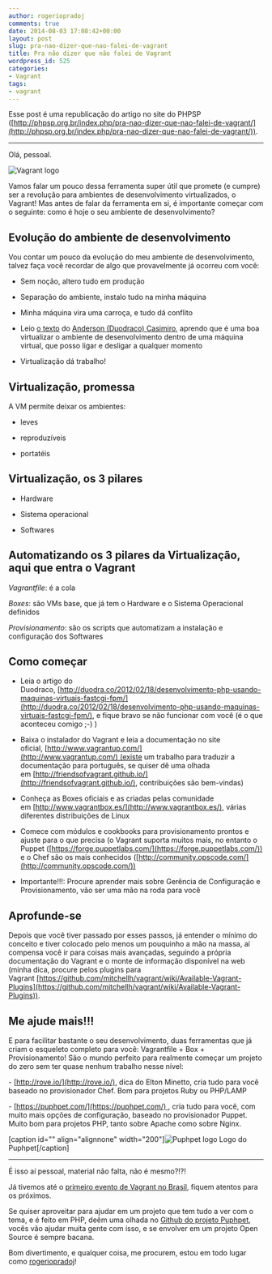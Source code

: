 ```yaml
---
author: rogeriopradoj
comments: true
date: 2014-08-03 17:08:42+00:00
layout: post
slug: pra-nao-dizer-que-nao-falei-de-vagrant
title: Pra não dizer que não falei de Vagrant
wordpress_id: 525
categories:
- Vagrant
tags:
- vagrant
---
```


Esse post é uma republicação do artigo no site do PHPSP ([http://phpsp.org.br/index.php/pra-nao-dizer-que-nao-falei-de-vagrant/](http://phpsp.org.br/index.php/pra-nao-dizer-que-nao-falei-de-vagrant/)).





---





Olá, pessoal.





![Vagrant logo](http://www.vagrantup.com/images/logo_vagrant-81478652.png)





Vamos falar um pouco dessa ferramenta super útil que promete (e cumpre) ser a revolução para ambientes de desenvolvimento virtualizados, o Vagrant! Mas antes de falar da ferramenta em si, é importante começar com o seguinte: como é hoje o seu ambiente de desenvolvimento?





## Evolução do ambiente de desenvolvimento





Vou contar um pouco da evolução do meu ambiente de desenvolvimento, talvez faça você recordar de algo que provavelmente já ocorreu com você:





- Sem noção, altero tudo em produção





- Separação do ambiente, instalo tudo na minha máquina





- Minha máquina vira uma carroça, e tudo dá conflito





- Leio [o texto](http://duodra.co/2012/02/18/desenvolvimento-php-usando-maquinas-virtuais-fastcgi-fpm/) do [Anderson (Duodraco) Casimiro](http://duodra.co/), aprendo que é uma boa virtualizar o ambiente de desenvolvimento dentro de uma máquina virtual, que posso ligar e desligar a qualquer momento





- Virtualização dá trabalho!





## Virtualização, promessa





A VM permite deixar os ambientes:





- leves





- reproduzíveis





- portatéis





## Virtualização, os 3 pilares





- Hardware





- Sistema operacional





- Softwares





## Automatizando os 3 pilares da Virtualização, aqui que entra o Vagrant





_Vagrantfile_: é a cola





_Boxes_: são VMs base, que já tem o Hardware e o Sistema Operacional definidos





_Provisionamento_: são os scripts que automatizam a instalação e configuração dos Softwares





## Como começar





- Leia o artigo do Duodraco, [http://duodra.co/2012/02/18/desenvolvimento-php-usando-maquinas-virtuais-fastcgi-fpm/](http://duodra.co/2012/02/18/desenvolvimento-php-usando-maquinas-virtuais-fastcgi-fpm/), e fique bravo se não funcionar com você (é o que aconteceu comigo ;-) )





- Baixa o instalador do Vagrant e leia a documentação no site oficial, [http://www.vagrantup.com/](http://www.vagrantup.com/) (existe um trabalho para traduzir a documentação para português, se quiser dê uma olhada em [http://friendsofvagrant.github.io/](http://friendsofvagrant.github.io/), contribuições são bem-vindas)





- Conheça as Boxes oficiais e as criadas pelas comunidade em [http://www.vagrantbox.es/](http://www.vagrantbox.es/), várias diferentes distribuições de Linux





- Comece com módulos e cookbooks para provisionamento prontos e ajuste para o que precisa (o Vagrant suporta muitos mais, no entanto o Puppet ([https://forge.puppetlabs.com/](https://forge.puppetlabs.com/)) e o Chef são os mais conhecidos ([http://community.opscode.com/](http://community.opscode.com/))





- Importante!!!: Procure aprender mais sobre Gerência de Configuração e Provisionamento, vão ser uma mão na roda para você





## Aprofunde-se





Depois que você tiver passado por esses passos, já entender o mínimo do conceito e tiver colocado pelo menos um pouquinho a mão na massa, aí compensa você ir para coisas mais avançadas, seguindo a própria documentação do Vagrant e o monte de informação disponível na web (minha dica, procure pelos plugins para Vagrant [https://github.com/mitchellh/vagrant/wiki/Available-Vagrant-Plugins](https://github.com/mitchellh/vagrant/wiki/Available-Vagrant-Plugins)).





## Me ajude mais!!!





E para facilitar bastante o seu desenvolvimento, duas ferramentas que já criam o esqueleto completo para você: Vagrantfile + Box + Provisionamento! São o mundo perfeito para realmente começar um projeto do zero sem ter quase nenhum trabalho nesse nível:





- [http://rove.io/](http://rove.io/), dica do Elton Minetto, cria tudo para você baseado no provisionador Chef. Bom para projetos Ruby ou PHP/LAMP





- [https://puphpet.com/](https://puphpet.com/) , cria tudo para você, com muito mais opções de configuração, baseado no provisionador Puppet. Muito bom para projetos PHP, tanto sobre Apache como sobre Nginx.



[caption id="" align="alignnone" width="200"]![Puphpet logo](https://secure.gravatar.com/avatar/c9cf3f15d0a46af8ef466c37d1dabb4d?s=200) Logo do Puphpet[/caption]



---





É isso aí pessoal, material não falta, não é mesmo?!?!





Já tivemos até o [primeiro evento de Vagrant no Brasil](http://credencial.imasters.com.br/phpsp-com-vagrant-puppet-e-php-no-cna-tremembe-zona-norte-de-sao-paulo), fiquem atentos para os próximos.





Se quiser aproveitar para ajudar em um projeto que tem tudo a ver com o tema, e é feito em PHP, deêm uma olhada no [Github do projeto Puphpet](https://github.com/puphpet), vocês vão ajudar muita gente com isso, e se envolver em um projeto Open Source é sempre bacana.





Bom divertimento, e qualquer coisa, me procurem, estou em todo lugar como [rogeriopradoj](http://rogeriopradoj.com)!
